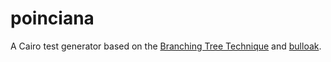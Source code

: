 # poinciana

A Cairo test generator based on the
[Branching Tree Technique](https://twitter.com/PaulRBerg/status/1682346315806539776)
and [bulloak](https://github.com/alexfertel/bulloak).